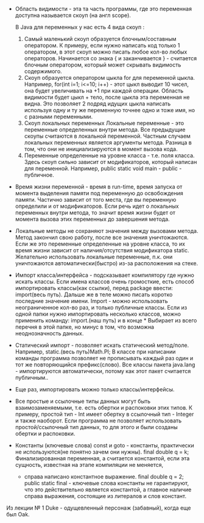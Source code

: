 
- Область видимости - эта та часть программы, где это переменная доступна называется скоуп (на англ scope).

  В Java для переменных у нас есть 4 вида скоуп :
  1) Самый маленький скоуп образуется блочным/составным оператором. К примеру, если нужно написать код только 1 оператором,
     в этот скоуп можно писать любое кол-во любых операторов.
     Начинается со знака { и заканчивается } - считается блочным оператором, который может скрывать видимость содержимого.
  2) Скоуп образуется оператором цыкла for для переменной цыкла. 
     Например, for(int i=1; i<=10; i++) - этот цыкл выводит 10 чисел, она будет увеличивать на +1 при каждой операции.
     Область видимости будет цыкл + тело, после цыкла эта переменная не видна.
     Это позволяет 2 подряд идущих цыкла написать используя одну и ту же переменную точнее одно и тоже имя, но с разными 
     переменными.
  3) Скоуп локальных переменных
     Локальные переменные - это переменные определенных внутри метода.
     Все предыдущие скоупы считаются в локальной переменной.
     Частным случаем локальных переменных является аргументы метода. Разница в том, что они не инициализируются в момент 
     вызова кода.
  4) Переменные определенные на уровне класса - т.е. поля класса.
     Здесь скоуп сильно зависит от модификаторов, который написан для переменной.
     Например, public static void main -  public - публичное.
     
- Время жизни переменной - время в run-time, время запуска от момента выделения памяти под переменную до освобождения памяти.
  Частично зависит от того места, где вы переменную определили и от модификаторов.
  Если речь идет о локальных переменных внутри метода, то значит время жизни будет от момента вызова этих переменных до 
  завершения метода.
- Локальные методы не сохраняют значения между вызовами метода. Метод закончил свою работу, после все значения уничтожаются.
  Если же это переменные определенные на уровне класса, то их время жизни зависит от наличия/отсутствия модификатора static.
  Желательно использовать локальные переменные, п.к. они уничтожаются автоматически(быстро) из-за расположения на стеке.
- Импорт класса/интерфейса - подсказывает компилятору где нужно искать классы.
  Если имена классов очень громосткие, есть способ импортировать классы(как ссылки), перед package ввести: import(весь путь).
  Дальше же в теле можно писать коротко последние значение имени.
  Import - можно использовать неограниченное кол-во раз, и только публичные классы. 
  Если из одной папки нужно импортировать несколько классов, можно применить команду: import.(наш путь) и в конце * 
  Выбирает из всего перечня в этой папке, но минус в том, что возможна неоднозначность данных.
- Статический импорт - позволяет искать статический метод/поле.
  Например, static.(весь путь)Math.PI;
  В классе при написании команды программа позволяет не прописывать каждый раз один и тот же повторяющийся префикс(слово).
  Все классы пакета java.lang - импортируются автоматически, потому как этот пакет считается публичным..
- Еще раз, импортировать можно только классы/интерфейсы.
- Все простые и ссылочные типы данных могут быть взаимозаменяемыми, т.е. есть обертки и распоковки этих типов.
  К примеру, простой тип - Int имеет обертку в ссылочный тип - Integer и также наоборот.
  Если программа не позволяет использовать простой/ссылочный тип данных, то для этого и были созданы обертки и распоковки.
  
- Константы (ключевые слова)
   const и goto - константы, практически не используются(не понятно зачем они нужны).
   final double q = k;
   Финализированная переменная, а считается константой, если эта сущность, известная на этапе компиляции не меняется,
   + справа написано константное выражение.
   final double q = 2;
   public static final - ключевые слова константы не гарантируют, что это действительно является константой, а
   главное наличие справа выражения, состоящие из литералов и слов констант.
   
   
 Из лекции № 1
 Duke - одущевленный персонаж (забавный), когда еще был Oak.
    
   
   
   
   
   
   
   
   
   
   
   
   
    
   

   
  
  
  
  
  
  
  
  
  
  
  
  
  
  
  
     
